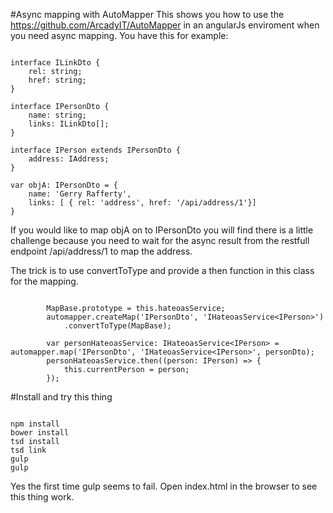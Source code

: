 #Async mapping with AutoMapper
This shows you how to use the https://github.com/ArcadyIT/AutoMapper in an angularJs enviroment when you need async mapping.
You have this for example:

```

interface ILinkDto {
	rel: string;
	href: string;
}

interface IPersonDto {
	name: string;
	links: ILinkDto[];
}

interface IPerson extends IPersonDto {
	address: IAddress;
}

var objA: IPersonDto = { 
	name: 'Gerry Rafferty',
	links: [ { rel: 'address', href: '/api/address/1'}] 
}

```

If you would like to map objA on to IPersonDto you will find there is a little challenge because you need to wait for the async result 
from the restfull endpoint /api/address/1 to map the address. 

The trick is to use convertToType and provide a then function in this class for the mapping.

```

		MapBase.prototype = this.hateoasService;
		automapper.createMap('IPersonDto', 'IHateoasService<IPerson>')
			.convertToType(MapBase);

		var personHateoasService: IHateoasService<IPerson> = automapper.map('IPersonDto', 'IHateoasService<IPerson>', personDto);
	    personHateoasService.then((person: IPerson) => {
			this.currentPerson = person;
		});

```

#Install and try this thing

```

npm install
bower install
tsd install
tsd link
gulp
gulp

```

Yes the first time gulp seems to fail. Open index.html in the browser to see this thing work.

